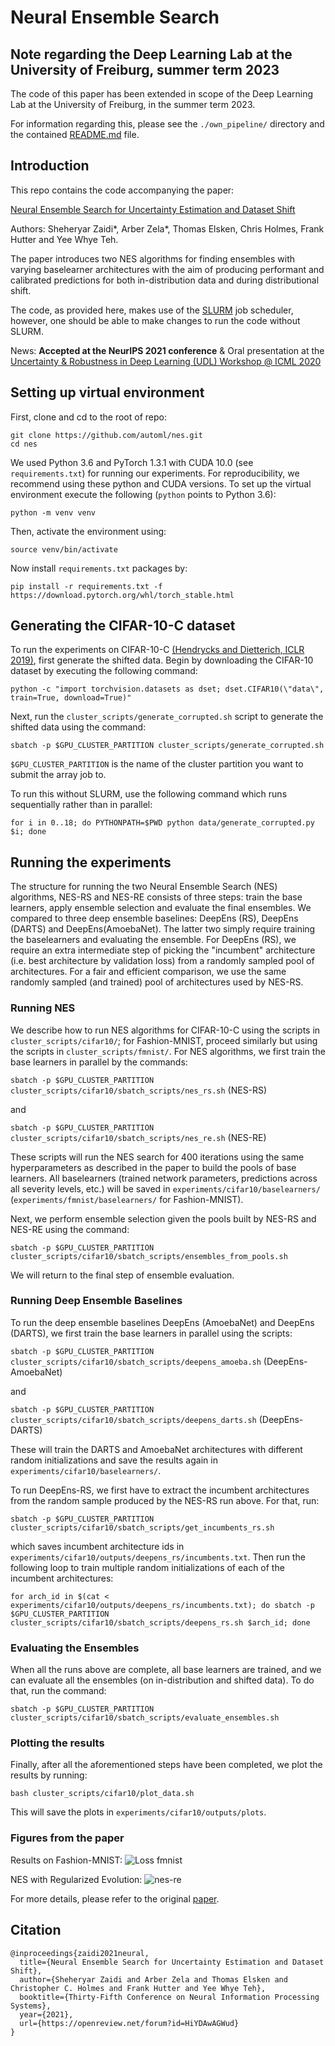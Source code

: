 # Neural Ensemble Search

## Note regarding the Deep Learning Lab at the University of Freiburg, summer term 2023

The code of this paper has been extended in scope of the Deep Learning Lab at the University of Freiburg, in the summer term 2023.

For information regarding this, please see the `./own_pipeline/` directory and the contained [README.md](own_pipeline/README.md) file.

## Introduction
This repo contains the code accompanying the paper:

[Neural Ensemble Search for Uncertainty Estimation and Dataset Shift](https://arxiv.org/abs/2006.08573)

Authors: Sheheryar Zaidi*, Arber Zela*, Thomas Elsken, Chris Holmes, Frank Hutter and Yee Whye Teh.

The paper introduces two NES algorithms for finding ensembles with varying baselearner architectures with the aim of producing performant and calibrated predictions for both in-distribution data and during distributional shift.

The code, as provided here, makes use of the [SLURM](https://slurm.schedmd.com/overview.html) job scheduler, however, one should be able to make changes to run the code without SLURM.

News: **Accepted at the NeurIPS 2021 conference** & Oral presentation at the [Uncertainty & Robustness in Deep Learning (UDL) Workshop @ ICML 2020](https://sites.google.com/view/udlworkshop2020/home?authuser=0)

## Setting up virtual environment

First, clone and cd to the root of repo:

```
git clone https://github.com/automl/nes.git
cd nes
```

We used Python 3.6 and PyTorch 1.3.1 with CUDA 10.0 (see `requirements.txt`) for running our experiments. For reproducibility, we recommend using these python and CUDA versions. To set up the virtual environment execute the following (`python` points to Python 3.6):

`python -m venv venv`

Then, activate the environment using:

`source venv/bin/activate`

Now install `requirements.txt` packages by:

`pip install -r requirements.txt -f https://download.pytorch.org/whl/torch_stable.html`

## Generating the CIFAR-10-C dataset
To run the experiments on CIFAR-10-C [(Hendrycks and Dietterich, ICLR 2019)](https://arxiv.org/pdf/1903.12261.pdf), first generate the shifted data. Begin by downloading the CIFAR-10 dataset by executing the following command:

`python -c "import torchvision.datasets as dset; dset.CIFAR10(\"data\", train=True, download=True)"`

Next, run the `cluster_scripts/generate_corrupted.sh` script to generate the shifted data using the command:

`sbatch -p $GPU_CLUSTER_PARTITION cluster_scripts/generate_corrupted.sh`

`$GPU_CLUSTER_PARTITION` is the name of the cluster partition you want to submit the array job to. 

To run this without SLURM, use the following command which runs sequentially rather than in parallel:

`for i in 0..18; do PYTHONPATH=$PWD python data/generate_corrupted.py $i; done`

## Running the experiments

The structure for running the two Neural Ensemble Search (NES) algorithms, NES-RS and NES-RE consists of three steps: train the base learners, apply ensemble selection and evaluate the final ensembles. We compared to three deep ensemble baselines: DeepEns (RS), DeepEns (DARTS) and DeepEns(AmoebaNet). The latter two simply require training the baselearners and evaluating the ensemble. For DeepEns (RS), we require an extra intermediate step of picking the "incumbent" architecture (i.e. best architecture by validation loss) from a randomly sampled pool of architectures. For a fair and efficient comparison, we use the same randomly sampled (and trained) pool of architectures used by NES-RS.

### Running NES

We describe how to run NES algorithms for CIFAR-10-C using the scripts in `cluster_scripts/cifar10/`; for Fashion-MNIST, proceed similarly but using the scripts in `cluster_scripts/fmnist/`. For NES algorithms, we first train the base learners in parallel by the commands:

`sbatch -p $GPU_CLUSTER_PARTITION cluster_scripts/cifar10/sbatch_scripts/nes_rs.sh` (NES-RS)

and

`sbatch -p $GPU_CLUSTER_PARTITION cluster_scripts/cifar10/sbatch_scripts/nes_re.sh` (NES-RE)

These scripts will run the NES search for 400 iterations using the same hyperparameters as described in the paper to build the pools of base learners. All baselearners (trained network parameters, predictions across all severity levels, etc.) will be saved in `experiments/cifar10/baselearners/` (`experiments/fmnist/baselearners/` for Fashion-MNIST). 

Next, we perform ensemble selection given the pools built by NES-RS and NES-RE using the command:

`sbatch -p $GPU_CLUSTER_PARTITION cluster_scripts/cifar10/sbatch_scripts/ensembles_from_pools.sh`

We will return to the final step of ensemble evaluation.

### Running Deep Ensemble Baselines
To run the deep ensemble baselines DeepEns (AmoebaNet) and DeepEns (DARTS), we first train the base learners in parallel using the scripts:

`sbatch -p $GPU_CLUSTER_PARTITION cluster_scripts/cifar10/sbatch_scripts/deepens_amoeba.sh` (DeepEns-AmoebaNet)

and

`sbatch -p $GPU_CLUSTER_PARTITION cluster_scripts/cifar10/sbatch_scripts/deepens_darts.sh`  (DeepEns-DARTS)

These will train the DARTS and AmoebaNet architectures with different random initializations and save the results again in `experiments/cifar10/baselearners/`.

To run DeepEns-RS, we first have to extract the incumbent architectures from the random sample produced by the NES-RS run above. For that, run:

`sbatch -p $GPU_CLUSTER_PARTITION cluster_scripts/cifar10/sbatch_scripts/get_incumbents_rs.sh`

which saves incumbent architecture ids in `experiments/cifar10/outputs/deepens_rs/incumbents.txt`. Then run the following loop to train multiple random initializations of each of the incumbent architectures:

`for arch_id in $(cat < experiments/cifar10/outputs/deepens_rs/incumbents.txt); do sbatch -p $GPU_CLUSTER_PARTITION cluster_scripts/cifar10/sbatch_scripts/deepens_rs.sh $arch_id; done`

### Evaluating the Ensembles
When all the runs above are complete, all base learners are trained, and we can evaluate all the ensembles (on in-distribution and shifted data). To do that, run the command:

`sbatch -p $GPU_CLUSTER_PARTITION cluster_scripts/cifar10/sbatch_scripts/evaluate_ensembles.sh`

### Plotting the results
Finally, after all the aforementioned steps have been completed, we plot the results by running:

`bash cluster_scripts/cifar10/plot_data.sh`

This will save the plots in `experiments/cifar10/outputs/plots`. 

### Figures from the paper

Results on Fashion-MNIST:
![Loss fmnist](figures/fmnist.png)

NES with Regularized Evolution:
![nes-re](figures/nes_re.png)

For more details, please refer to the original [paper](https://arxiv.org/abs/2006.08573).

## Citation
```
@inproceedings{zaidi2021neural,
  title={Neural Ensemble Search for Uncertainty Estimation and Dataset Shift},
  author={Sheheryar Zaidi and Arber Zela and Thomas Elsken and Christopher C. Holmes and Frank Hutter and Yee Whye Teh},
  booktitle={Thirty-Fifth Conference on Neural Information Processing Systems},
  year={2021},
  url={https://openreview.net/forum?id=HiYDAwAGWud}
}
```

